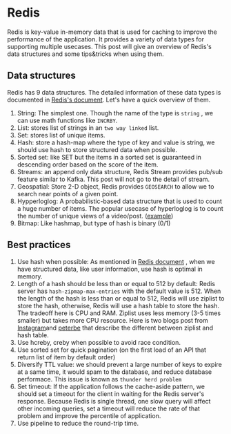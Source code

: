 # Redis

Redis is key-value in-memory data that is used for caching to improve the performance of the application. It provides a variety of data types for supporting multiple usecases. This post will give an overview of Redis's data structures and some tips&tricks when using them.

## Data structures
Redis has 9 data structures. The detailed information of these data types is documented in [Redis's document](https://redis.io/docs/data-types/).  Let's have a quick overview of them.
1. String: The simplest one. Though the name of the type is `string` , we can use math functions like `INCRBY`. 
2. List: stores list of strings in an `two way linked` list.
3. Set: stores list of unique items.
4. Hash: store a hash-map where the type of key and value is string, we should use hash to store structured data when possible.
5. Sorted set: like SET but the items in a sorted set is guaranteed in descending order based on the score of the item.
6. Streams: an append only data structure, Redis Stream provides pub/sub feature similar to Kafka. This post will not go to the detail of stream.
7. Geospatial: Store 2-D object, Redis provides `GEOSEARCH` to allow we to search near points of a given point.
8. Hypperloglog: A probabilistic-based data structure that is used to count a huge number of items. The popular usecase of hyperloglog is to count the number of unique views of a video/post. ([example](https://viblo.asia/p/analytic-cho-nguoi-nong-dan-bai-toan-dem-so-aWj53L0GK6m))
9. Bitmap: Like hashmap, but type of hash is binary (0/1)

## Best practices

1. Use hash when possible: As mentioned in [Redis document](https://redis.io/docs/management/optimization/memory-optimization/#use-hashes-when-possible) , when we have structured data, like user information, use hash is optimal in memory.
2. Length of a hash should be less than or equal to 512 by default: Redis server has `hash-zipmap-max-entries` with the default value is 512. When the length of the hash is less than or equal to 512, Redis will use ziplist to store the hash, otherwise, Redis will use a hash table to store the hash. The tradeoff here is CPU and RAM. Ziplist uses less memory (3-5 times smaller) but takes more CPU resource.  Here is two blogs post from [Instagram](https://instagram-engineering.com/storing-hundreds-of-millions-of-simple-key-value-pairs-in-redis-1091ae80f74c)and [peterbe](https://www.peterbe.com/plog/understanding-redis-hash-max-ziplist-entries) that describe the different between ziplist and hash table.
3. Use hcreby, creby when possible to avoid race condition. 
4. Use sorted set for quick pagination (on the first load of an API that return list of item by default order)
5. Diversify TTL value: we should prevent a large number of keys to expire at a same time, it would spam to the database, and reduce database performace. This issue is known as `thunder herd problem`
6. Set timeout: If the application follows the cache-aside pattern, we should set a timeout for the client in waiting for the Redis server's response. Because Redis is single thread, one slow query will affect other incoming queries, set a timeout will reduce the rate of that problem and improve the percentile of application.
7. Use pipeline to reduce the round-trip time.